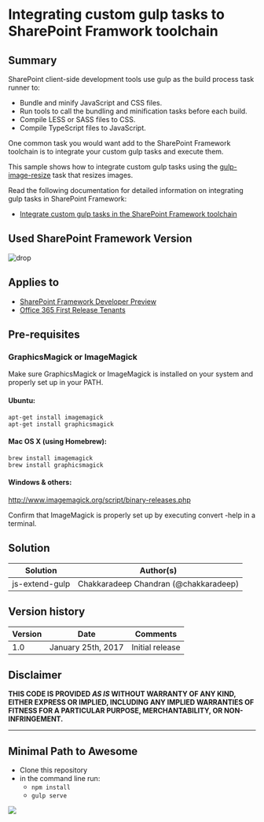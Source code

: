 # Integrating custom gulp tasks to SharePoint Framwork toolchain

## Summary
SharePoint client-side development tools use gulp as the build process task runner to:

- Bundle and minify JavaScript and CSS files.
- Run tools to call the bundling and minification tasks before each build.
- Compile LESS or SASS files to CSS.
- Compile TypeScript files to JavaScript.

One common task you would want add to the SharePoint Framework toolchain is to integrate your custom gulp tasks and execute them.

This sample shows how to integrate custom gulp tasks using the [gulp-image-resize](https://www.npmjs.com/package/gulp-image-resize) task that resizes images.

Read the following documentation for detailed information on integrating gulp tasks in SharePoint Framework:

- [Integrate custom gulp tasks in the SharePoint Framework toolchain](https://docs.microsoft.com/sharepoint/dev/spfx/toolchain/integrate-gulp-tasks-in-build-pipeline)

## Used SharePoint Framework Version
![drop](https://img.shields.io/badge/drop-RC0-green.svg)

## Applies to

* [SharePoint Framework Developer Preview](http://dev.office.com/sharepoint/docs/spfx/sharepoint-framework-overview)
* [Office 365 First Release Tenants](http://dev.office.com/sharepoint/docs/spfx/set-up-your-developer-tenant)

## Pre-requisites

### GraphicsMagick or ImageMagick
Make sure GraphicsMagick or ImageMagick is installed on your system and properly set up in your PATH.

#### Ubuntu:

```
apt-get install imagemagick
apt-get install graphicsmagick
```

#### Mac OS X (using Homebrew):

```
brew install imagemagick
brew install graphicsmagick
```

#### Windows & others:

http://www.imagemagick.org/script/binary-releases.php

Confirm that ImageMagick is properly set up by executing convert -help in a terminal.

## Solution

Solution|Author(s)
--------|---------
js-extend-gulp | Chakkaradeep Chandran (@chakkaradeep)

## Version history

Version|Date|Comments
-------|----|--------
1.0|January 25th, 2017|Initial release

## Disclaimer
**THIS CODE IS PROVIDED *AS IS* WITHOUT WARRANTY OF ANY KIND, EITHER EXPRESS OR IMPLIED, INCLUDING ANY IMPLIED WARRANTIES OF FITNESS FOR A PARTICULAR PURPOSE, MERCHANTABILITY, OR NON-INFRINGEMENT.**

---

## Minimal Path to Awesome

- Clone this repository
- in the command line run:
  - `npm install`
  - `gulp serve`

<img src="https://telemetry.sharepointpnp.com/sp-dev-fx-webparts/samples/js-extend-gulp" />
